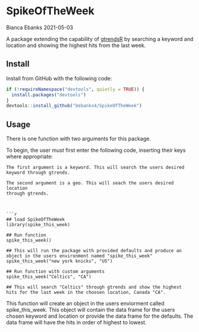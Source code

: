 SpikeOfTheWeek
================
Bianca Ebanks
2021-05-03

A package extending the capability of
[gtrendsR](https://github.com/PMassicotte/gtrendsR) by searching a
keyword and location and showing the highest hits from the last week.

## Install

Install from GitHub with the following code:

``` r
if (!requireNamespace("devtools", quietly = TRUE)) {
  install.packages("devtools")
}
devtools::install_github("bebanks4/SpikeOfTheWeek")
```

## Usage

There is one function with two arguments for this package.

To begin, the user must first enter the following code, inserting their
keys where appropriate:


    The first argument is a keyword. This will search the users desired
    keyword through gtrends.

    The second argument is a geo. This will seach the users desired location
    through gtrends.



    ```r
    ## load SpikeOfTheWeek
    library(spike_this_week)

    ## Run function
    spike_this_week()

    ## This will run the package with provided defaults and produce an object in the users environment named "spike_this_week"
    spike_this_week("new york knicks", "US")

    ## Run function with custom arguments
    spike_this_week("Celtics", "CA")

    ## This will search "Celtics" through gtrends and show the highest hits for the last week in the choosen location, Canada "CA".

This function will create an object in the users enviorment called
spike\_this\_week. This object will contain the data frame for the users
chosen keyword and location or provide the data frame for the defaults.
The data frame will have the hits in order of highest to lowest.

